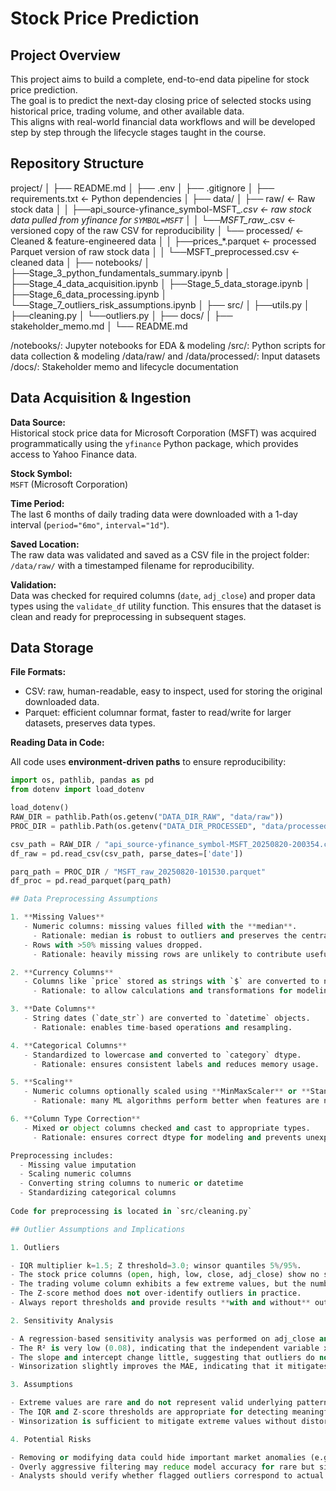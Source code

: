 # Stock Price Prediction  

## Project Overview  
This project aims to build a complete, end-to-end data pipeline for stock price prediction.  
The goal is to predict the next-day closing price of selected stocks using historical price, trading volume, and other available data.  
This aligns with real-world financial data workflows and will be developed step by step through the lifecycle stages taught in the course.  

## Repository Structure  
project/
│
├── README.md
│
├── .env
│
├── .gitignore
│
├── requirements.txt <- Python dependencies
│
├── data/
│ ├── raw/ <- Raw stock data
│ │ ├──api_source-yfinance_symbol-MSFT_*.csv <- raw stock data pulled from yfinance for `SYMBOL=MSFT`
│ │ └──MSFT_raw_*.csv <- versioned copy of the raw CSV for reproducibility
│ └── processed/ <- Cleaned & feature-engineered data
│ │ ├──prices_*.parquet <- processed Parquet version of raw stock data
│ │ └──MSFT_preprocessed.csv <- cleaned data
│
├── notebooks/
│ ├──Stage_3_python_fundamentals_summary.ipynb
│ ├──Stage_4_data_acquisition.ipynb
│ ├──Stage_5_data_storage.ipynb
│ ├──Stage_6_data_processing.ipynb
│ └──Stage_7_outliers_risk_assumptions.ipynb
│
├── src/
│ ├──utils.py
│ ├──cleaning.py
│ └──outliers.py
│
├── docs/
│ ├── stakeholder_memo.md
│ └── README.md

/notebooks/: Jupyter notebooks for EDA & modeling
/src/: Python scripts for data collection & modeling
/data/raw/ and /data/processed/: Input datasets
/docs/: Stakeholder memo and lifecycle documentation


## Data Acquisition & Ingestion

**Data Source:**  
Historical stock price data for Microsoft Corporation (MSFT) was acquired programmatically using the `yfinance` Python package, which provides access to Yahoo Finance data.

**Stock Symbol:**  
`MSFT` (Microsoft Corporation)

**Time Period:**  
The last 6 months of daily trading data were downloaded with a 1-day interval (`period="6mo"`, `interval="1d"`).

**Saved Location:**  
The raw data was validated and saved as a CSV file in the project folder:  
`/data/raw/` with a timestamped filename for reproducibility.  

**Validation:**  
Data was checked for required columns (`date`, `adj_close`) and proper data types using the `validate_df` utility function. This ensures that the dataset is clean and ready for preprocessing in subsequent stages.

## Data Storage

**File Formats:** 

- CSV: raw, human-readable, easy to inspect, used for storing the original downloaded data.
- Parquet: efficient columnar format, faster to read/write for larger datasets, preserves data types.

**Reading Data in Code:**

All code uses **environment-driven paths** to ensure reproducibility:

```python
import os, pathlib, pandas as pd
from dotenv import load_dotenv

load_dotenv()
RAW_DIR = pathlib.Path(os.getenv("DATA_DIR_RAW", "data/raw"))
PROC_DIR = pathlib.Path(os.getenv("DATA_DIR_PROCESSED", "data/processed"))

csv_path = RAW_DIR / "api_source-yfinance_symbol-MSFT_20250820-200354.csv"
df_raw = pd.read_csv(csv_path, parse_dates=['date'])

parq_path = PROC_DIR / "MSFT_raw_20250820-101530.parquet"
df_proc = pd.read_parquet(parq_path)

## Data Preprocessing Assumptions

1. **Missing Values**
   - Numeric columns: missing values filled with the **median**.
     - Rationale: median is robust to outliers and preserves the central tendency.
   - Rows with >50% missing values dropped.
     - Rationale: heavily missing rows are unlikely to contribute useful information.

2. **Currency Columns**
   - Columns like `price` stored as strings with `$` are converted to numeric (float).
     - Rationale: to allow calculations and transformations for modeling.

3. **Date Columns**
   - String dates (`date_str`) are converted to `datetime` objects.
     - Rationale: enables time-based operations and resampling.

4. **Categorical Columns**
   - Standardized to lowercase and converted to `category` dtype.
     - Rationale: ensures consistent labels and reduces memory usage.

5. **Scaling**
   - Numeric columns optionally scaled using **MinMaxScaler** or **StandardScaler**.
     - Rationale: many ML algorithms perform better when features are normalized.

6. **Column Type Correction**
   - Mixed or object columns checked and cast to appropriate types.
     - Rationale: ensures correct dtype for modeling and prevents unexpected errors.

Preprocessing includes:
  - Missing value imputation
  - Scaling numeric columns
  - Converting string columns to numeric or datetime
  - Standardizing categorical columns
  
Code for preprocessing is located in `src/cleaning.py`

## Outlier Assumptions and Implications

1. Outliers

- IQR multiplier k=1.5; Z threshold=3.0; winsor quantiles 5%/95%.
- The stock price columns (open, high, low, close, adj_close) show no significant outliers, indicating that their distributions are relatively concentrated.
- The trading volume column exhibits a few extreme values, but the number is small and both IQR and Z-score methods detect consistent points.
- The Z-score method does not over-identify outliers in practice.
- Always report thresholds and provide results **with and without** outliers.

2. Sensitivity Analysis

- A regression-based sensitivity analysis was performed on adj_close and volume to evaluate the impact of outliers on model results.
- The R² is very low (0.08), indicating that the independent variable x has weak explanatory power for y.
- The slope and intercept change little, suggesting that outliers do not significantly affect the overall trend.
- Winsorization slightly improves the MAE, indicating that it mitigates the impact of a few extreme points.

3. Assumptions

- Extreme values are rare and do not represent valid underlying patterns.
- The IQR and Z-score thresholds are appropriate for detecting meaningful outliers in stock price and volume data.
- Winsorization is sufficient to mitigate extreme values without distorting overall trends.

4. Potential Risks

- Removing or modifying data could hide important market anomalies (e.g., flash crashes or spikes).
- Overly aggressive filtering may reduce model accuracy for rare but significant events.
- Analysts should verify whether flagged outliers correspond to actual market events or data errors.